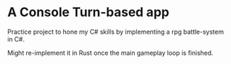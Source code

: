 # A Console Turn-based app

Practice project to hone my C# skills by implementing a rpg battle-system in C#.

Might re-implement it in Rust once the main gameplay loop is finished.